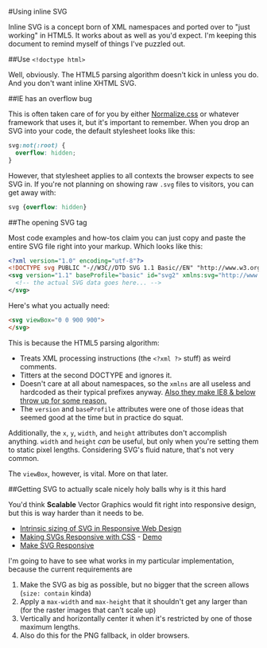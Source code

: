 #Using inline SVG

Inline SVG is a concept born of XML namespaces and ported over to "just working" in HTML5. It works about as well as you'd expect. I'm keeping this document to remind myself of things I've puzzled out.

##Use `<!doctype html>`

Well, obviously. The HTML5 parsing algorithm doesn't kick in unless you do. And you don't want inline XHTML SVG.

##IE has an overflow bug

This is often taken care of for you by either [Normalize.css](http://necolas.github.io/normalize.css/) or whatever framework that uses it, but it's important to remember. When you drop an SVG into your code, the default stylesheet looks like this:

```css
svg:not(:root) {
  overflow: hidden;
}
```

However, that stylesheet applies to all contexts the browser expects to see SVG in. If you're not planning on showing raw `.svg` files to visitors, you can get away with:

```css
svg {overflow: hidden}
```

##The opening SVG tag

Most code examples and how-tos claim you can just copy and paste the entire SVG file right into your markup. Which looks like this:

```xml
<?xml version="1.0" encoding="utf-8"?>
<!DOCTYPE svg PUBLIC "-//W3C//DTD SVG 1.1 Basic//EN" "http://www.w3.org/Graphics/SVG/1.1/DTD/svg11-basic.dtd">
<svg version="1.1" baseProfile="basic" id="svg2" xmlns:svg="http://www.w3.org/2000/svg" xmlns="http://www.w3.org/2000/svg" xmlns:xlink="http://www.w3.org/1999/xlink" x="0px" y="0px" width="900px" height="900px" viewBox="0 0 900 900" xml:space="preserve">
  <!-- the actual SVG data goes here... -->
</svg>
```

Here's what you actually need:

```html
<svg viewBox="0 0 900 900">
</svg>
```

This is because the HTML5 parsing algorithm:
* Treats XML processing instructions (the `<?xml ?>` stuff) as weird comments.
* Titters at the second DOCTYPE and ignores it.
* Doesn't care at all about namespaces, so the `xmlns` are all useless and hardcoded as their typical prefixes anyway. [Also they make IE8 & below throw up for some reason.](http://stuntbox.com/blog/2013/06/bulletproof-inline-svg/)
* The `version` and `baseProfile` attributes were one of those ideas that seemed good at the time but in practice do squat.

Additionally, the `x`, `y`, `width`, and `height` attributes don't accomplish anything. `width` and `height` *can* be useful, but only when you're setting them to static pixel lengths. Considering SVG's fluid nature, that's not very common.

The `viewBox`, however, is vital. More on that later.

##Getting SVG to actually scale nicely holy balls why is it this hard

You'd think **Scalable** Vector Graphics would fit right into responsive design, but this is way harder than it needs to be.

* [Intrinsic sizing of SVG in Responsive Web Design](http://thatemil.com/blog/2014/04/06/intrinsic-sizing-of-svg-in-responsive-web-design/)
* [Making SVGs Responsive with CSS](http://tympanus.net/codrops/2014/08/19/making-svgs-responsive-with-css/) - [Demo](http://tympanus.net/Tutorials/ResponsiveSVGs/index4.html)
* [Make SVG Responsive](http://demosthenes.info/blog/744/Make-SVG-Responsive)

I'm going to have to see what works in my particular implementation, because the current requirements are
1. Make the SVG as big as possible, but no bigger that the screen allows (`size: contain` kinda)
2. Apply a `max-width` and `max-height` that it shouldn't get any larger than (for the raster images that can't scale up)
3. Vertically and horizontally center it when it's restricted by one of those maximum lengths.
4. Also do this for the PNG fallback, in older browsers.
